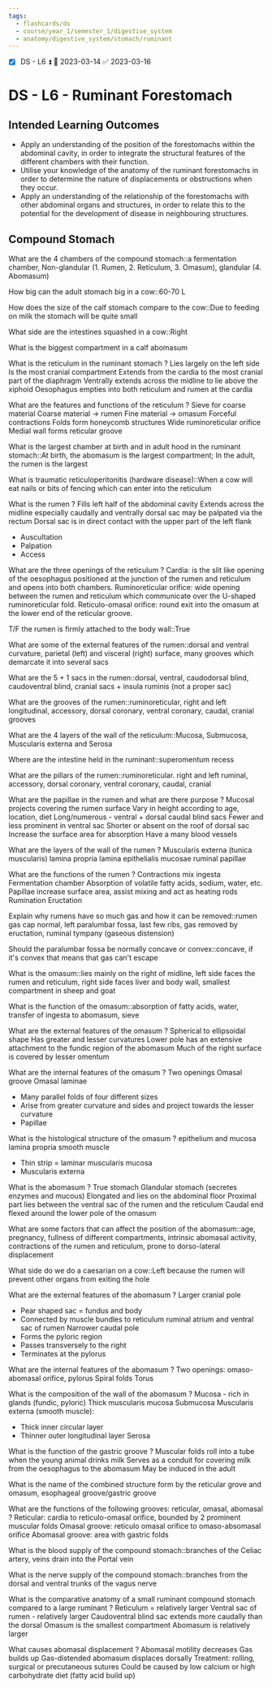 ```yaml
---
tags:
  - flashcards/ds
  - course/year_1/semester_1/digestive_system
  - anatomy/digestive_system/stomach/ruminant
---
```


- [x] DS - L6 ⏫ 📅 2023-03-14 ✅ 2023-03-16

# DS - L6 - Ruminant Forestomach
## Intended Learning Outcomes
- Apply an understanding of the position of the forestomachs within the abdominal cavity, in order to integrate the structural features of the different chambers with their function.
- Utilise your knowledge of the anatomy of the ruminant forestomachs in order to determine the nature of displacements or obstructions when they occur.
- Apply an understanding of the relationship of the forestomachs with other abdominal organs and structures, in order to relate this to the potential for the development of disease in neighbouring structures.

## Compound Stomach

What are the 4 chambers of the compound stomach::a fermentation chamber, Non-glandular (1. Rumen, 2. Reticulum, 3. Omasum), glandular (4. Abomasum)

How big can the adult stomach big in a cow::60-70 L

How does the size of the calf stomach compare to the cow::Due to feeding on milk the stomach will be quite small

What side are the intestines squashed in a cow::Right

What is the biggest compartment in a calf abomasum

What is the reticulum in the ruminant stomach
?
Lies largely on the left side
Is the most cranial compartment
Extends from the cardia to the most cranial part of the diaphragm
Ventrally extends across the midline to lie above the xiphoid
Oesophagus empties into both reticulum and rumen at the cardia

What are the features and functions of the reticulum
?
Sieve for coarse material
Coarse material -> rumen
Fine material -> omasum
Forceful contractions
Folds form honeycomb structures 
Wide ruminoreticular orifice
Medial wall forms reticular groove

What is the largest chamber at birth and in adult hood in the ruminant stomach::At birth, the abomasum is the largest compartment; In the adult, the rumen is the largest

What is traumatic reticuloperitonitis (hardware disease)::When a cow will eat nails or bits of fencing which can enter into the reticulum

What is the rumen
?
Fills left half of the abdominal cavity
Extends across the midline especially caudally and ventrally
dorsal sac may be palpated via the rectum
Dorsal sac is in direct contact with the upper part of the left flank
- Auscultation
- Palpation
- Access

What are the three openings of the reticulum
?
Cardia: is the slit like opening of the oesophagus positioned at the junction of the rumen and reticulum and opens into both chambers. 
Ruminoreticular orifice: wide opening between the rumen and reticulum which communicate over the U-shaped ruminoreticular fold. 
Reticulo-omasal orifice: round exit into the omasum at the lower end of the reticular groove.

T/F the rumen is firmly attached to the body wall::True

What are some of the external features of the rumen::dorsal and ventral curvature, parietal (left) and visceral (right) surface, many grooves which demarcate it into several sacs

What are the 5 + 1 sacs in the rumen::dorsal, ventral, caudodorsal blind, caudoventral blind, cranial sacs + insula ruminis (not a proper sac)

What are the grooves of the rumen::ruminoreticular, right and left longitudinal, accessory, dorsal coronary, ventral coronary, caudal, cranial grooves

What are the 4 layers of the wall of the reticulum::Mucosa, Submucosa, Muscularis externa and Serosa

Where are the intestine held in the ruminant::superomentum recess

What are the pillars of the rumen::ruminoreticular. right and left ruminal, accessory, dorsal coronary, ventral coronary, caudal, cranial

What are the papillae in the rumen and what are there purpose
?
Mucosal projects covering the rumen surface
Vary in height according to age, location, diet
Long/numerous - ventral + dorsal caudal blind sacs
Fewer and less prominent in ventral sac
Shorter or absent on the roof of dorsal sac
Increase the surface area for absorption
Have a many blood vessels

What are the layers of the wall of the rumen
?
Muscularis externa (tunica muscularis)
lamina propria
lamina epithelialis mucosae
ruminal papillae

What are the functions of the rumen
?
Contractions mix ingesta
Fermentation chamber
Absorption of volatile fatty acids, sodium, water, etc.
Papillae increase surface area, assist mixing and act as heating rods
Rumination
Eructation

Explain why rumens have so much gas and how it can be removed::rumen gas cap normal, left paralumbar fossa, last few ribs, gas removed by eructation, ruminal tympany (gaseous distension)

Should the paralumbar fossa be normally concave or convex::concave, if it's convex that means that gas can't escape

What is the omasum::lies mainly on the right of midline, left side faces the rumen and reticulum, right side faces liver and body wall, smallest compartment in sheep and goat

What is the function of the omasum::absorption of fatty acids, water, transfer of ingesta to abomasum, sieve

What are the external features of the omasum
?
Spherical to ellipsoidal shape
Has greater and lesser curvatures
Lower pole has an extensive attachment to the fundic region of the abomasum
Much of the right surface is covered by lesser omentum

What are the internal features of the omasum
?
Two openings
Omasal groove
Omasal laminae
- Many parallel folds of four different sizes
- Arise from greater curvature and sides and project towards the lesser curvature
- Papillae

What is the histological structure of the omasum
?
epithelium and mucosa
lamina propria
smooth muscle
- Thin strip = laminar muscularis mucosa
- Muscularis externa

What is the abomasum
?
True stomach
Glandular stomach (secretes enzymes and mucous)
Elongated and lies on the abdominal floor
Proximal part lies between the ventral sac of the rumen and the reticulum
Caudal end flexed around the lower pole of the omasum

What are some factors that can affect the position of the abomasum::age, pregnancy, fullness of different compartments, intrinsic abomasal activity, contractions of the rumen and reticulum, prone to dorso-lateral displacement

What side do we do a caesarian on a cow::Left because the rumen will prevent other organs from exiting the hole

What are the external features of the abomasum
?
Larger cranial pole
- Pear shaped sac = fundus and body
- Connected by muscle bundles to reticulum ruminal atrium and ventral sac of rumen
Narrower caudal pole
- Forms the pyloric region
- Passes transversely to the right
- Terminates at the pylorus

What are the internal features of the abomasum
?
Two openings: omaso-abomasal orifice, pylorus
Spiral folds
Torus

What is the composition of the wall of the abomasum
?
Mucosa - rich in glands (fundic, pyloric)
Thick muscularis mucosa
Submucosa
Muscularis externa (smooth muscle):
- Thick inner circular layer
- Thinner outer longitudinal layer
Serosa

What is the function of the gastric groove
?
Muscular folds roll into a tube when the young animal drinks milk
Serves as a conduit for covering milk from the oesophagus to the abomasum
May be induced in the adult

What is the name of the combined structure form by the reticular grove and omasum, esophageal groove/gastric groove

What are the functions of the following grooves: reticular, omasal, abomasal
?
Reticular: cardia to reticulo-omasal orifice, bounded by 2 prominent muscular folds
Omasal groove: reticulo omasal orifice to omaso-absomasal orifice
Abomasal groove: area with gastric folds

What is the blood supply of the compound stomach::branches of the Celiac artery, veins drain into the Portal vein

What is the nerve supply of the compound stomach::branches from the dorsal and ventral trunks of the vagus nerve

What is the comparative anatomy of a small ruminant compound stomach compared to a large ruminant
?
Reticulum = relatively larger
Ventral sac of rumen - relatively larger
Caudoventral blind sac extends more caudally than the dorsal
Omasum is the smallest compartment
Abomasum is relatively larger

What causes abomasal displacement
?
Abomasal motility decreases
Gas builds up
Gas-distended abomasum displaces dorsally
Treatment: rolling, surgical or precutaneous sutures
Could be caused by low calcium or high carbohydrate diet (fatty acid build up)

